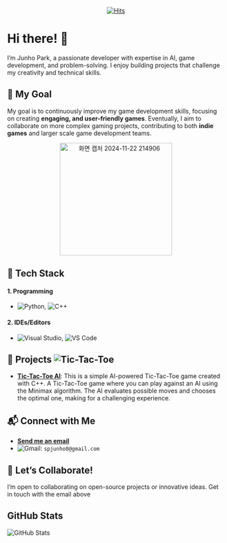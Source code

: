 <div align=center>

[![Hits](https://hits.seeyoufarm.com/api/count/incr/badge.svg?url=https%3A%2F%2Fgithub.com%2Ffcburf%2Ffcburf&count_bg=%2379C83D&title_bg=%23555555&icon=&icon_color=%23F83939&title=hits&edge_flat=false)](https://hits.seeyoufarm.com)

</div>

# Hi there! 👋
I’m Junho Park, a passionate developer with expertise in AI, game development, and problem-solving. I enjoy building projects that challenge my creativity and technical skills. 

## 🎯 My Goal
My goal is to continuously improve my game development skills, focusing on creating **engaging, and user-friendly games**. Eventually, I aim to collaborate on more complex gaming projects, contributing to both **indie games** and larger scale game development teams.

<div align="center">
  <img width="260" alt="화면 캡처 2024-11-22 214906" src="https://github.com/user-attachments/assets/f0942f12-39a7-4c1f-bd77-6cae5d173f89">
</div>

## 🚀 Tech Stack
#### 1. Programming
- ![Python](https://img.shields.io/badge/-Python-3776AB?logo=python&logoColor=white), ![C++](https://img.shields.io/badge/-C%2B%2B-00599C?logo=c%2B%2B&logoColor=white)

#### 2. IDEs/Editors
- ![Visual Studio](https://img.shields.io/badge/-Visual%20Studio-5C2D91?logo=visualstudio&logoColor=white), ![VS Code](https://img.shields.io/badge/-VS%20Code-0078D7?logo=visualstudiocode&logoColor=white)

## 🧩 Projects ![Tic-Tac-Toe](https://img.shields.io/badge/Tic--Tac--Toe-Game-blue?logo=github&logoColor=white)
- [**Tic-Tac-Toe AI**](https://github.com/fcburf/Tic-Tac-Toe): This is a simple AI-powered Tic-Tac-Toe game created with C++. A Tic-Tac-Toe game where you can play against an AI using the Minimax algorithm. The AI evaluates possible moves and chooses the optimal one, making for a challenging experience.

## 📬 Connect with Me
- [**Send me an email**](https://mail.google.com/mail/?view=cm&fs=1&to=spjunho0@gmail.com&su=Your%20Subject&body=Your%20Message)
- ![Gmail](https://img.shields.io/badge/-Gmail-red?logo=gmail&logoColor=white): `spjunho0@gmail.com`

## 💬 Let’s Collaborate!
I’m open to collaborating on open-source projects or innovative ideas. Get in touch with the email above



## GitHub Stats  
![GitHub Stats](https://github-readme-stats.vercel.app/api?username=yourusername&show_icons=true&theme=radical)
